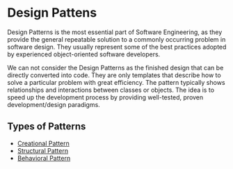 # Design Pattens ##############

Design Patterns is the most essential part of Software Engineering, as they provide the general repeatable solution to a commonly occurring problem in software design. They usually represent some of the best practices adopted by experienced object-oriented software developers.

We can not consider the Design Patterns as the finished design that can be directly converted into code. They are only templates that describe how to solve a particular problem with great efficiency. 
The pattern typically shows relationships and interactions between classes or objects.
The idea is to speed up the development process by providing well-tested, proven development/design paradigms.

## Types of Patterns

- [Creational Pattern](creational/README.md)
- [Structural Pattern](structural/README.md)
- [Behavioral Pattern](behavioral/README.md)

